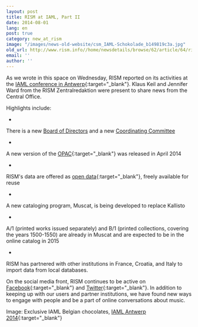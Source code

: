 ```yaml
---
layout: post
title: RISM at IAML, Part II
date: 2014-08-01
lang: en
post: true
category: new_at_rism
image: "/images/news-old-website/csm_IAML-Schokolade_b149819c3a.jpg"
old_url: http://www.rism.info//home/newsdetails/browse/62/article/64/rism-at-iaml-part-ii.html
email: ''
author: ''
---
```


As we wrote in this space on Wednesday, RISM reported on its activities at the [IAML conference in Antwerp](http://www.libraryconservatoryantwerp.be/iaml2014/index.php){:target="_blank"}. Klaus Keil and Jennifer Ward from the RISM Zentralredaktion were present to share news from the Central Office.

Highlights include:

-

There is a new [Board of Directors](/organization/the-association.html) and a new [Coordinating Committee](/organization/international-partners.html#c32)

-

A new version of the [OPAC](http://opac.rism.info/){:target="_blank"} was released in April 2014

-

RISM's data are offered as [open data](https://opac.rism.info/index.php?id=8&L=1&id=8){:target="_blank"}, freely available for reuse

-

A new cataloging program, Muscat, is being developed to replace Kallisto

-

A/1 (printed works issued separately) and B/1 (printed collections, covering the years 1500-1550) are already in Muscat and are expected to be in the online catalog in 2015

-

RISM has partnered with other institutions in France, Croatia, and Italy to import data from local databases.


On the social media front, RISM continues to be active on [Facebook](https://www.facebook.com/RISM.info){:target="_blank"} and [Twitter](https://twitter.com/RISM_music){:target="_blank"}. In addition to keeping up with our users and partner institutions, we have found new ways to engage with people and be a part of online conversations about music.

Image: Exclusive IAML Belgian chocolates, [IAML Antwerp 2014](https://www.facebook.com/pages/IAML-Antwerp-2014/485096671599849){:target="_blank"}